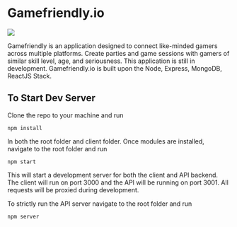 # Gamefriendly.io
<img src="https://img.shields.io/badge/platform-web-blue.svg">

Gamefriendly is an application designed to connect like-minded gamers across multiple platforms. Create parties and game sessions with gamers of similar skill level, age, and seriousness. This application is still in development. Gamefriendly.io is built upon the Node, Express, MongoDB, ReactJS Stack. 

## To Start Dev Server
Clone the repo to your machine and run
```
npm install
```
In both the root folder and client folder. 
Once modules are installed, navigate to the root folder and run
```
npm start
```
This will start a development server for both the client and API backend. The client will run on port 3000 and the API will be running on port 3001. All requests will be proxied during development. 

To strictly run the API server navigate to the root folder and run
```
npm server
```
